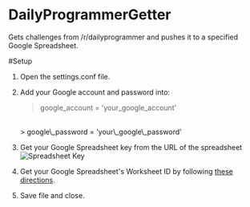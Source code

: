 DailyProgrammerGetter
=====================

Gets challenges from /r/dailyprogrammer and pushes it to a specified Google Spreadsheet.

#Setup
1. Open the settings.conf file.

2. Add your Google account and password into:
   > google\_account = 'your\_google\_account'
   <br>
   > google\_password = 'your\_google\_password'

3. Get your Google Spreadsheet key from the URL of the spreadsheet
![Spreadsheet Key](http://i.imgur.com/tVkzVjB.png?1)

4. Get your Google Spreadsheet's Worksheet ID by following [these directions](http://www.itnota.com/get-worksheetid-within-gdocs-spreadsheet/).

5. Save file and close.
